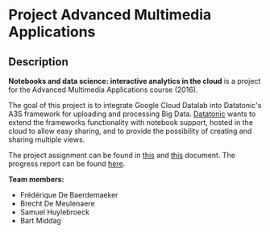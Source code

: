# Project Advanced Multimedia Applications
## Description
**Notebooks and data science: interactive analytics in the cloud** is a project for the Advanced Multimedia Applications course (2016). 

The goal of this project is to integrate Google Cloud Datalab into Datatonic's A3S framework for uploading and processing Big Data. [Datatonic](http://datatonic.com/) wants to extend the frameworks functionality with notebook support, hosted in the cloud to allow easy sharing, and to provide the possibility of creating and sharing multiple views.

The project assignment can be found in [this](https://drive.google.com/file/d/0B53EfjtXGCsZMGJocVhKVVh4LXM/view?usp=sharing) and [this](https://drive.google.com/file/d/0B53EfjtXGCsZbWJsdVpXUXh2WmM/view?usp=sharing) document. The progress report can be found [here](https://docs.google.com/document/d/19M65j4-htc807Qn7PPmBugY6hF5t0tzNs1J5PF-ruIc/edit?usp=sharing).

**Team members:**
* Frédérique De Baerdemaeker
* Brecht De Meulenaere
* Samuel Huylebroeck
* Bart Middag
